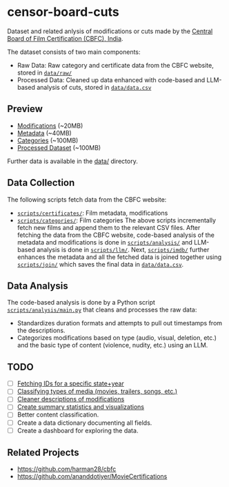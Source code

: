 # censor-board-cuts

Dataset and related anlysis of modifications or cuts made by the [Central Board of Film Certification (CBFC), India](https://www.cbfcindia.gov.in/).

The dataset consists of two main components:

- Raw Data: Raw category and certificate data from the CBFC website, stored in [`data/raw/`](data/raw/)
- Processed Data: Cleaned up data enhanced with code-based and LLM-based analysis of cuts, stored in [`data/data.csv`](data/data.csv)

## Preview

- [Modifications](https://flatgithub.com/diagram-chasing/censor-board-cuts?filename=data%2Fraw%2Fmodifications.csv) (~20MB)
- [Metadata](https://flatgithub.com/diagram-chasing/censor-board-cuts?filename=data%2Fraw%2Fmetadata.csv) (~40MB)
- [Categories](https://flatgithub.com/diagram-chasing/censor-board-cuts?filename=data%2Fraw%categories.csv) (~100MB)
- [Processed Dataset](https://flatgithub.com/diagram-chasing/censor-board-cuts?filename=data%data.csv) (~100MB)

Further data is available in the [data/](/data/) directory.

## Data Collection

The following scripts fetch data from the CBFC website:
- [`scripts/certificates/`](scripts/certificates/): Film metadata, modifications
- [`scripts/categories/`](scripts/categories): Film categories
The above scripts incrementally fetch new films and append them to the relevant CSV files. After fetching the data from the CBFC website, code-based analysis of the metadata and modifications is done in [`scripts/analysis/`](scripts/analysis/) and LLM-based analysis is done in [`scripts/llm/`](scripts/llm/). Next, [`scripts/imdb/`](scripts/imdb/) further enhances the metadata and all the fetched data is joined together using [`scripts/join/`](scripts/join/) which saves the final data in [`data/data.csv`](data/data.csv).

## Data Analysis

The code-based analysis is done by a Python script [`scripts/analysis/main.py`](scripts/analysis/main.py) that cleans and processes the raw data:
- Standardizes duration formats and attempts to pull out timestamps from the descriptions.
- Categorizes modifications based on type (audio, visual, deletion, etc.) and the basic type of content (violence, nudity, etc.) using an LLM.

## TODO

- [ ] [Fetching IDs for a specific state+year](../../issues/1)
- [ ] [Classifying types of media (movies, trailers, songs, etc.)](../../issues/2)
- [ ] [Cleaner descriptions of modifications](../../issues/3)
- [ ] [Create summary statistics and visualizations](../../issues/4)
- [ ] Better content classification.
- [ ] Create a data dictionary documenting all fields.
- [ ] Create a dashboard for exploring the data.

## Related Projects

- https://github.com/harman28/cbfc
- https://github.com/ananddotiyer/MovieCertifications
